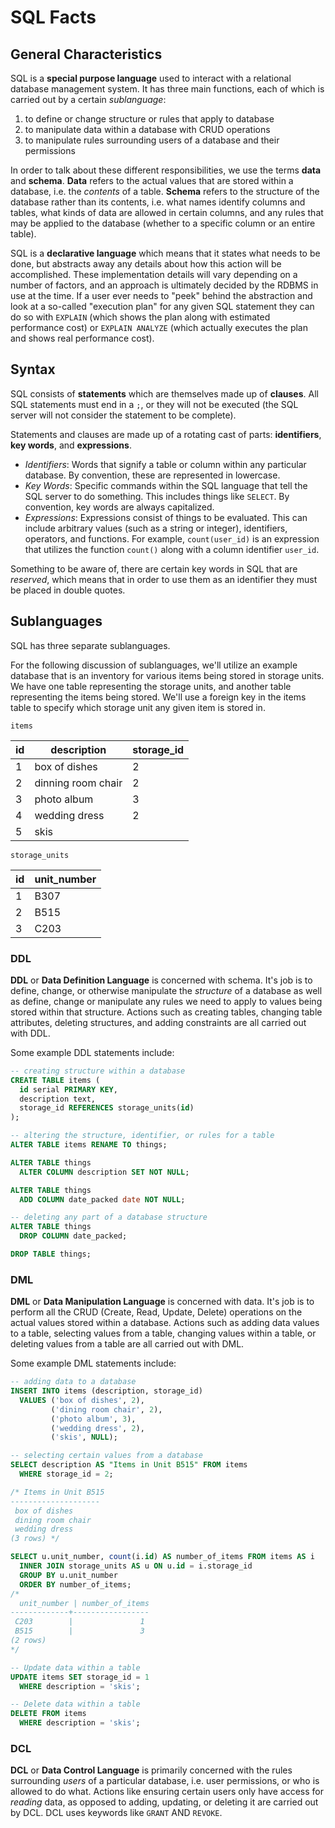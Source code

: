 # SQL Facts

## General Characteristics

SQL is a **special purpose language** used to interact with a relational database management system. It has three main functions, each of which is carried out by a certain _sublanguage_:

  1. to define or change structure or rules that apply to database
  2. to manipulate data within a database with CRUD operations
  3. to manipulate rules surrounding users of a database and their permissions

In order to talk about these different responsibilities, we use the terms **data** and **schema**. **Data** refers to the actual values that are stored within a database, i.e. the _contents_ of a table. **Schema** refers to the structure of the database rather than its contents, i.e. what names identify columns and tables, what kinds of data are allowed in certain columns, and any rules that may be applied to the database (whether to a specific column or an entire table).

SQL is a **declarative language** which means that it states what needs to be done, but abstracts away any details about how this action will be accomplished. These implementation details will vary depending on a number of factors, and an approach is ultimately decided by the RDBMS in use at the time. If a user ever needs to "peek" behind the abstraction and look at a so-called "execution plan" for any given SQL statement they can do so with `EXPLAIN` (which shows the plan along with estimated performance cost) or `EXPLAIN ANALYZE` (which actually executes the plan and shows real performance cost).

## Syntax

SQL consists of **statements** which are themselves made up of **clauses**. All SQL statements must end in a `;`, or they will not be executed (the SQL server will not consider the statement to be complete).

Statements and clauses are made up of a rotating cast of parts: **identifiers**, **key words**, and **expressions**.

- _Identifiers_: Words that signify a table or column within any particular database. By convention, these are represented in lowercase.
- _Key Words_: Specific commands within the SQL language that tell the SQL server to do something. This includes things like `SELECT`. By convention, key words are always capitalized.
- _Expressions_: Expressions consist of things to be evaluated. This can include arbitrary values (such as a string or integer), identifiers, operators, and functions. For example, `count(user_id)` is an expression that utilizes the function `count()` along with a column identifier `user_id`.

Something to be aware of, there are certain key words in SQL that are _reserved_, which means that in order to use them as an identifier they must be placed in double quotes.

## Sublanguages

SQL has three separate sublanguages.

For the following discussion of sublanguages, we'll utilize an example database that is an inventory for various items being stored in storage units. We have one table representing the storage units, and another table representing the items being stored. We'll use a foreign key in the items table to specify which storage unit any given item is stored in.

`items`

| id | description | storage_id |
|----|-------------|------------|
| 1  | box of dishes | 2 |
| 2  | dinning room chair | 2 |
| 3  | photo album | 3 |
| 4  | wedding dress | 2 |
| 5  | skis | |

`storage_units`

| id | unit_number |
|----|-------------|
| 1  | B307        |
| 2  | B515        |
| 3  | C203        |

### DDL

**DDL** or **Data Definition Language** is concerned with schema. It's job is to define, change, or otherwise manipulate the _structure_ of a database as well as define, change or manipulate any rules we need to apply to values being stored within that structure. Actions such as creating tables, changing table attributes, deleting structures, and adding constraints are all carried out with DDL.

Some example DDL statements include:

```sql
-- creating structure within a database
CREATE TABLE items (
  id serial PRIMARY KEY,
  description text,
  storage_id REFERENCES storage_units(id)
);

-- altering the structure, identifier, or rules for a table
ALTER TABLE items RENAME TO things;

ALTER TABLE things 
  ALTER COLUMN description SET NOT NULL;

ALTER TABLE things
  ADD COLUMN date_packed date NOT NULL;

-- deleting any part of a database structure
ALTER TABLE things
  DROP COLUMN date_packed;

DROP TABLE things;
```

### DML

**DML** or **Data Manipulation Language** is concerned with data. It's job is to perform all the CRUD (Create, Read, Update, Delete) operations on the actual values stored within a database. Actions such as adding data values to a table, selecting values from a table, changing values within a table, or deleting values from a table are all carried out with DML.

Some example DML statements include:

```sql
-- adding data to a database
INSERT INTO items (description, storage_id)
  VALUES ('box of dishes', 2),
         ('dining room chair', 2),
         ('photo album', 3),
         ('wedding dress', 2),
         ('skis', NULL);

-- selecting certain values from a database
SELECT description AS "Items in Unit B515" FROM items
  WHERE storage_id = 2;

/* Items in Unit B515
--------------------
 box of dishes
 dining room chair
 wedding dress
(3 rows) */

SELECT u.unit_number, count(i.id) AS number_of_items FROM items AS i
  INNER JOIN storage_units AS u ON u.id = i.storage_id
  GROUP BY u.unit_number
  ORDER BY number_of_items;
/*
  unit_number | number_of_items
-------------+-----------------
 C203        |               1
 B515        |               3
(2 rows)
*/

-- Update data within a table
UPDATE items SET storage_id = 1
  WHERE description = 'skis';

-- Delete data within a table
DELETE FROM items
  WHERE description = 'skis';
```

### DCL

**DCL** or **Data Control Language** is primarily concerned with the rules surrounding _users_ of a particular database, i.e. user permissions, or who is allowed to do what. Actions like ensuring certain users only have access for _reading_ data, as opposed to adding, updating, or deleting it are carried out by DCL. DCL uses keywords like `GRANT` AND `REVOKE`.
